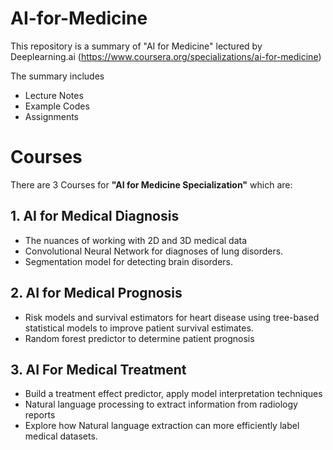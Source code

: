 # AI-for-Medicine
This repository is a summary of "AI for Medicine" lectured by Deeplearning.ai (https://www.coursera.org/specializations/ai-for-medicine)

The summary includes 
- Lecture Notes
- Example Codes
- Assignments

# Courses
There are 3 Courses for **"AI for Medicine Specialization"** which are:

## 1. AI for Medical Diagnosis
   - The nuances of working with 2D and 3D medical data
   - Convolutional Neural Network for diagnoses of lung disorders.
   - Segmentation model for detecting brain disorders.
   
## 2. AI for Medical Prognosis
   - Risk models and survival estimators for heart disease using tree-based statistical models to improve patient survival estimates. 
   - Random forest predictor to determine patient prognosis

## 3. AI For Medical Treatment
   - Build a treatment effect predictor, apply model interpretation techniques
   - Natural language processing to extract information from radiology reports
   - Explore how Natural language extraction can more efficiently label medical datasets.
